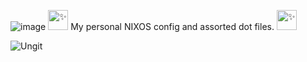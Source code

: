 ![image](https://github.com/user-attachments/assets/986c8253-a6e6-4eb9-b58a-59aced30910b)
<picture>
  <source srcset="https://fonts.gstatic.com/s/e/notoemoji/latest/2728/512.webp" type="image/webp">
  <img src="https://fonts.gstatic.com/s/e/notoemoji/latest/2728/512.gif" alt="✨" width="32" height="32">
</picture>
My personal NIXOS config and assorted dot files. <picture>
  <source srcset="https://fonts.gstatic.com/s/e/notoemoji/latest/2728/512.webp" type="image/webp">
  <img src="https://fonts.gstatic.com/s/e/notoemoji/latest/2728/512.gif" alt="✨" width="32" height="32">
</picture>


![Ungit](https://github.com/user-attachments/assets/1c901832-f5b5-42a7-a9fe-3719441457c9)
